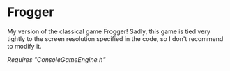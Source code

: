 # Frogger

My version of the classical game Frogger! Sadly, this game is tied very tightly to the screen resolution specified in the code, so I don't recommend to modify it.

*Requires "ConsoleGameEngine.h"*